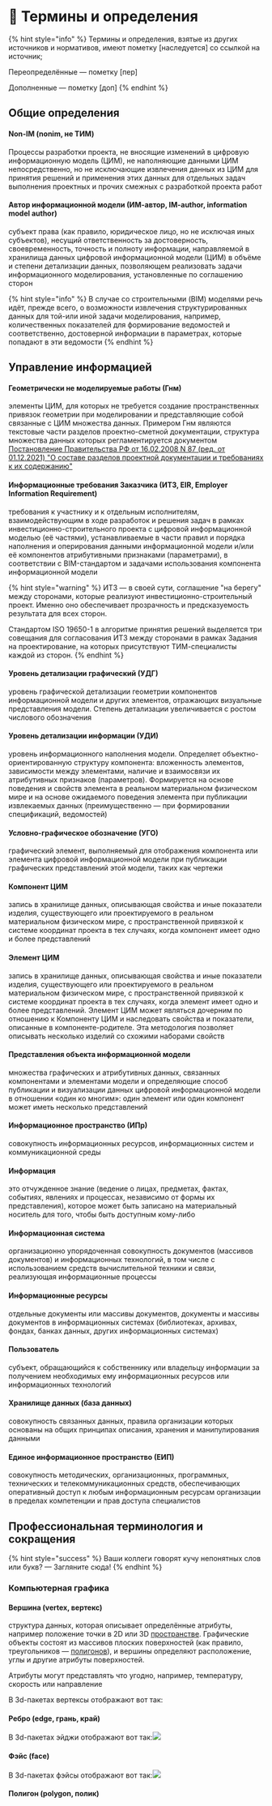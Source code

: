 # 📝 Термины и определения

{% hint style="info" %}
Термины и определения, взятые из других источников и нормативов, имеют пометку \[наследуется] со ссылкой на источник;

Переопределённые — пометку \[пер]

Дополненные — пометку \[доп]
{% endhint %}

## Общие определения

#### Non-IM (nonim, не ТИМ)

Процессы разработки проекта, не вносящие изменений в цифровую информационную модель (ЦИМ), не наполняющие данными ЦИМ непосредственно, но не исключающие извлечения данных из ЦИМ для принятия решений и применения этих данных для отдельных задач выполнения проектных и прочих смежных с разработкой проекта работ

#### Автор информационной модели (ИМ-автор, IM-author, information model author)

субъект права (как правило, юридическое лицо, но не исключая иных субъектов), несущий ответственность за достоверность, своевременность, точность и полноту информации, направляемой в хранилища данных цифровой информационной модели (ЦИМ) в объёме и степени детализации данных, позволяющем реализовать задачи информационного моделирования, установленные по соглашению сторон

{% hint style="info" %}
В случае со строительными (BIM) моделями речь идёт, прежде всего, о возможности извлечения структурированных данных для той-или иной задачи моделирования, например, количественных показателей для формирование ведомостей и соответственно, достоверной информации в параметрах, которые попадают в эти ведомости
{% endhint %}

## Управление информацией

#### **Геометрически не моделируемые работы** (Гнм)

элементы ЦИМ, для которых не требуется создание пространственных привязок геометрии при моделировании и представляющие собой связанные с ЦИМ множества данных. Примером Гнм являются текстовые части разделов проектно-сметной документации, структура множества данных которых регламентируется документом [Постановление Правительства РФ от 16.02.2008 N 87 (ред. от 01.12.2021) "О составе разделов проектной документации и требованиях к их содержанию"](http://government.ru/docs/all/63014/)

#### Информационные требования Заказчика (ИТЗ, EIR, Employer Information Requirement)

требования к участнику и к отдельным исполнителям, взаимодействующим в ходе разработок и решения задач в рамках инвестиционно-строительного проекта с цифровой информационной моделью (её частями), устанавливаемые в части правил и порядка наполнения и оперирования данными информационной модели и/или её компонентов атрибутивными признаками (параметрами), в соответствии с BIM-стандартом и задачами использования компонента информационной модели

{% hint style="warning" %}
ИТЗ — в своей сути, соглашение "на берегу" между сторонами, которые реализуют инвестиционно-строительный проект. Именно оно обеспечивает прозрачность и предсказуемость результата для всех сторон.

Стандартом ISO 19650-1 в алгоритме принятия решений выделяется три совещания для согласования ИТЗ между сторонами в рамках Задания на проектирование, на которых присутствуют ТИМ-специалисты каждой из сторон.
{% endhint %}

#### Уровень детализации графический (УДГ)

уровень графической детализации геометрии компонентов информационной модели и других элементов, отражающих визуальные представления модели. Степень детализации увеличивается с ростом числового обозначения

#### Уровень детализации информации (УДИ)

уровень информационного наполнения модели. Определяет объектно-ориентированную структуру компонента: вложенность элементов, зависимости между элементами, наличие и взаимосвязи их атрибутивных признаков (параметров). Формируется на основе поведения и свойств элемента в реальном материальном физическом мире и на основе ожидаемого поведения элемента при публикации извлекаемых данных (преимущественно — при формировании спецификаций, ведомостей)

#### Условно-графическое обозначение **(УГО)**

графический элемент, выполняемый для отображения компонента или элемента цифровой информационной модели при публикации графических представлений этой модели, таких как чертежи

#### Компонент ЦИМ

запись в хранилище данных, описывающая свойства и иные показатели изделия, существующего или проектируемого в реальном материальном физическом мире, с пространственной привязкой к системе координат проекта в тех случаях, когда компонент имеет одно и более представлений

#### Элемент ЦИМ

запись в хранилище данных, описывающая свойства и иные показатели изделия, существующего или проектируемого в реальном материальном физическом мире, с пространственной привязкой к системе координат проекта в тех случаях, когда элемент имеет одно и более представлений. Элемент ЦИМ может являться дочерним по отношению к Компоненту ЦИМ и наследовать свойства и показатели, описанные в компоненте-родителе. Эта методология позволяет описывать несколько изделий со схожими наборами свойств

#### Представления объекта информационной модели

множества графических и атрибутивных данных, связанных компонентами и элементами модели и определяющие способ публикации и визуализации данных цифровой информационной модели в отношении «один ко многим»: один элемент или один компонент может иметь несколько представлений

#### Информационное пространство (ИПр)

совокупность информационных ресурсов, информационных систем и коммуникационной среды

#### Информация

это отчужденное знание (ведение о лицах, предметах, фактах, событиях, явлениях и процессах, независимо от формы их представления), которое может быть записано на материальный носитель для того, чтобы быть доступным кому-либо

#### Информационная система

организационно упорядоченная совокупность документов (массивов документов) и информационных технологий, в том числе с использованием средств вычислительной техники и связи, реализующая информационные процессы

#### Информационные ресурсы

отдельные документы или массивы документов, документы и массивы документов в информационных системах (библиотеках, архивах, фондах, банках данных, других информационных системах)

#### Пользователь

субъект, обращающийся к собственнику или владельцу информации за получением необходимых ему информационных ресурсов или информационных технологий

#### Хранилище данных (база данных)

совокупность связанных данных, правила организации которых основаны на общих принципах описания, хранения и манипулирования данными

#### Единое информационное пространство (ЕИП)

совокупность методических, организационных, программных, технических и телекоммуникационных средств, обеспечивающих оперативный доступ к любым информационным ресурсам организации в пределах компетенции и прав доступа специалистов

## Профессиональная терминология и сокращения

{% hint style="success" %}
Ваши коллеги говорят кучу непонятных слов или букв? — Загляните сюда!
{% endhint %}

### Компьютерная графика

#### Вершина (vertex, вертекс)

структура данных, которая описывает определённые атрибуты, например положение точки в 2D или 3D [пространстве](https://ru.wikipedia.org/wiki/%D0%9F%D1%80%D0%BE%D1%81%D1%82%D1%80%D0%B0%D0%BD%D1%81%D1%82%D0%B2%D0%BE\_%D0%B2\_%D1%84%D0%B8%D0%B7%D0%B8%D0%BA%D0%B5). Графические объекты состоят из массивов плоских поверхностей (как правило, треугольников — [полигонов](https://ru.wikipedia.org/wiki/%D0%9F%D0%BE%D0%BB%D0%B8%D0%B3%D0%BE%D0%BD\_\(%D0%BA%D0%BE%D0%BC%D0%BF%D1%8C%D1%8E%D1%82%D0%B5%D1%80%D0%BD%D0%B0%D1%8F\_%D0%B3%D1%80%D0%B0%D1%84%D0%B8%D0%BA%D0%B0\))), и вершины определяют расположение, углы и другие атрибуты поверхностей.

Атрибуты могут представлять что угодно, например, температуру, скорость или направление

В 3d-пакетах вертексы отображают вот так: <img src="../.gitbook/assets/image (2).png" alt="" data-size="original">

#### Ребро (edge, грань, край)

В 3d-пакетах эйджи отображают вот так:![](../.gitbook/assets/image.png)

#### Фэйс (face)

В 3d-пакетах фэйсы отображают вот так:![](<../.gitbook/assets/image (3).png>)

#### Полигон (polygon, полик)

